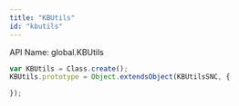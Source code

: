 ```yaml
---
title: "KBUtils"
id: "kbutils"
---
```


API Name: global.KBUtils

```js
var KBUtils = Class.create();
KBUtils.prototype = Object.extendsObject(KBUtilsSNC, {

});

```